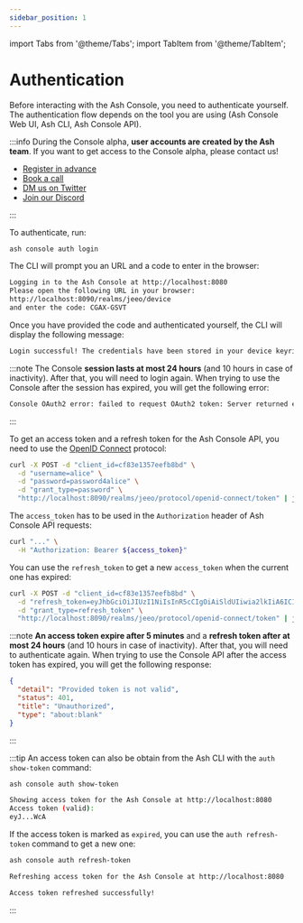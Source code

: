 ```yaml
---
sidebar_position: 1
---
```


import Tabs from '@theme/Tabs';
import TabItem from '@theme/TabItem';

# Authentication

Before interacting with the Ash Console, you need to authenticate yourself. The authentication flow depends on the tool you are using (Ash Console Web UI, Ash CLI, Ash Console API).

:::info
During the Console alpha, **user accounts are created by the Ash team**. If you want to get access to the Console alpha, please contact us!

- [Register in advance](https://forms.gle/m66KkKT8FC2Jb9Y97)
- [Book a call](https://calendly.com/ash-e36knots)
- [DM us on Twitter](https://twitter.com/ash_avax)
- [Join our Discord](https://discord.gg/7xSEzC2n7v)

:::

<Tabs queryString="ash-console-auth-client">
  <TabItem value="ash-cli" label="Authenticate using the Ash CLI" default>

To authenticate, run:

```bash title="Command"
ash console auth login
```

The CLI will prompt you an URL and a code to enter in the browser:

```bash title="Prompt"
Logging in to the Ash Console at http://localhost:8080
Please open the following URL in your browser:
http://localhost:8090/realms/jeeo/device
and enter the code: CGAX-GSVT
```

Once you have provided the code and authenticated yourself, the CLI will display the following message:

```bash
Login successful! The credentials have been stored in your device keyring.
```

:::note
The Console **session lasts at most 24 hours** (and 10 hours in case of inactivity). After that, you will need to login again. When trying to use the Console after the session has expired, you will get the following error:

```bash
Console OAuth2 error: failed to request OAuth2 token: Server returned error response
```

:::

  </TabItem>
  <TabItem value="ash-api" label="Authenticate using the Ash Console API">

To get an access token and a refresh token for the Ash Console API, you need to use the [OpenID Connect](https://openid.net/connect/) protocol:

```bash
curl -X POST -d "client_id=cf83e1357eefb8bd" \
  -d "username=alice" \
  -d "password=password4alice" \
  -d "grant_type=password" \
  "http://localhost:8090/realms/jeeo/protocol/openid-connect/token" | jq
```

The `access_token` has to be used in the `Authorization` header of Ash Console API requests:

```bash
curl "..." \
  -H "Authorization: Bearer ${access_token}"
```

You can use the `refresh_token` to get a new `access_token` when the current one has expired:

```bash
curl -X POST -d "client_id=cf83e1357eefb8bd" \
  -d "refresh_token=eyJhbGciOiJIUzI1NiIsInR5cCIgOiAiSldUIiwia2lkIiA6ICI3NGY4MzgyYi00NTVkLTQ1Y2QtODA3NS05YmZkM2Q4ZjZlYWEifQ.eyJleHAiOjE2OTgyMDQ2NTIsImlhdCI6MTY5ODE2ODY1MiwianRpIjoiMmQ1MTA1YzgtNWRkNy00OWFjLThlZmItOTY4ZjlkNjBjYTY4IiwiaXNzIjoiaHR0cDovL2xvY2FsaG9zdDo4MDkwL3JlYWxtcy9qZWVvIiwiYXVkIjoiaHR0cDovL2xvY2FsaG9zdDo4MDkwL3JlYWxtcy9qZWVvIiwic3ViIjoiMjg3MDkwZWUtN2ZhZS00YmQ3LTkyNjMtZDY5MDk1OWVkYzI2IiwidHlwIjoiUmVmcmVzaCIsImF6cCI6ImNmODNlMTM1N2VlZmI4YmQiLCJzZXNzaW9uX3N0YXRlIjoiMWY1Yjk3MmMtMWZlMC00MjU0LTlmMTctNjNkZmM1YTZkYTViIiwic2NvcGUiOiJlbWFpbCBwcm9maWxlIiwic2lkIjoiMWY1Yjk3MmMtMWZlMC00MjU0LTlmMTctNjNkZmM1YTZkYTViIn0.lKbwKZwqMLqk-K6T_iLwT-b3zw80Q1cOSuAgy0wEt2w" \
  -d "grant_type=refresh_token" \
  "http://localhost:8090/realms/jeeo/protocol/openid-connect/token" | jq
```

:::note
**An access token expire after 5 minutes** and a **refresh token after at most 24 hours** (and 10 hours in case of inactivity). After that, you will need to authenticate again. When trying to use the Console API after the access token has expired, you will get the following response:

```json
{
  "detail": "Provided token is not valid",
  "status": 401,
  "title": "Unauthorized",
  "type": "about:blank"
}
```

:::

:::tip
An access token can also be obtain from the Ash CLI with the `auth show-token` command:

```bash title="Command"
ash console auth show-token
```

```bash title="Output"
Showing access token for the Ash Console at http://localhost:8080
Access token (valid):
eyJ...WcA
```

If the access token is marked as `expired`, you can use the `auth refresh-token` command to get a new one:

```bash title="Command"
ash console auth refresh-token
```

```bash title="Output"
Refreshing access token for the Ash Console at http://localhost:8080

Access token refreshed successfully!
```

:::

  </TabItem>
</Tabs>
